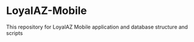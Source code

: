 LoyalAZ-Mobile
==============

This repository for LoyalAZ Mobile application and database structure and scripts